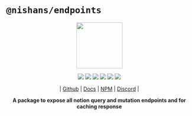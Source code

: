 # `@nishans/endpoints`

<p align="center">
  <img width="125" src="https://github.com/Devorein/Nishan/blob/master/docs/static/img/endpoints/logo.svg"/>
</p>

<p align="center">
  <img src="https://img.shields.io/bundlephobia/minzip/@nishans/endpoints?label=minzipped&style=flat&color=%23bb0a1e"/>
  <img src="https://img.shields.io/npm/dw/@nishans/endpoints?style=flat&color=orange"/>
  <img src="https://img.shields.io/github/issues/devorein/nishan/@nishans/endpoints?color=yellow"/>
  <img src="https://img.shields.io/npm/v/@nishans/endpoints?color=%2303C04A"/>
  <img src="https://img.shields.io/codecov/c/github/devorein/Nishan?flag=endpoints&color=blue"/>
  <img src="https://img.shields.io/librariesio/release/npm/@nishans/endpoints?color=%234B0082">
</p>

<p align="center">
  | <a href="https://github.com/Devorein/Nishan/tree/master/packages/endpoints">Github</a> |
  <a href="https://nishan-docs.netlify.app/docs/endpoints/">Docs</a> |
  <a href="https://www.npmjs.com/package/@nishans/endpoints">NPM</a> |
  <a href="https://discord.com/invite/SpwHCz8ysx">Discord</a> |
</p>

<p align="center"><b>
A package to expose all notion query and mutation endpoints and for caching response</b></p>
